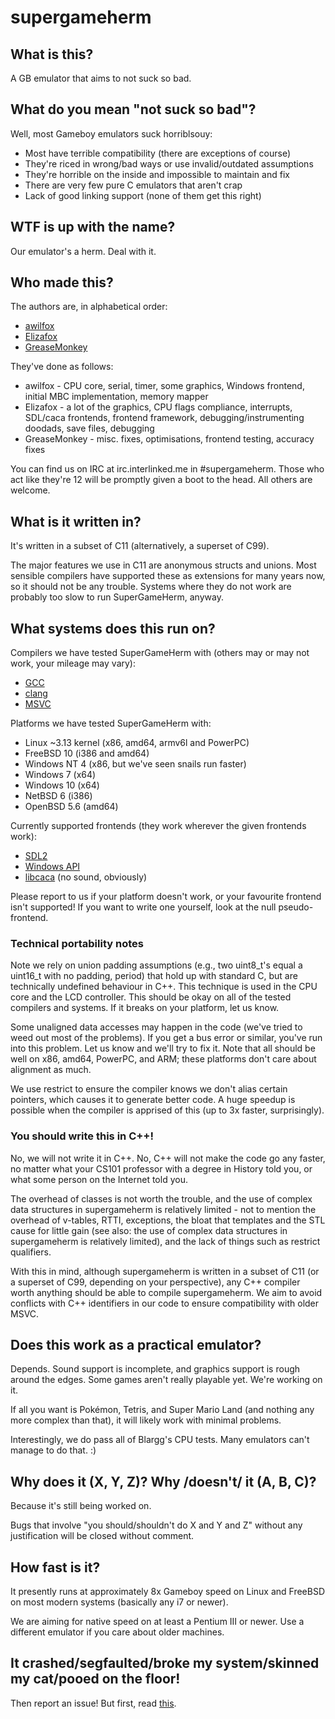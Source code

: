 # supergameherm

## What is this?
A GB emulator that aims to not suck so bad.

## What do you mean "not suck so bad"?
Well, most Gameboy emulators suck horriblsouy:
* Most have terrible compatibility (there are exceptions of course)
* They're riced in wrong/bad ways or use invalid/outdated assumptions
* They're horrible on the inside and impossible to maintain and fix
* There are very few pure C emulators that aren't crap
* Lack of good linking support (none of them get this right)

## WTF is up with the name?
Our emulator's a herm. Deal with it.

## Who made this?
The authors are, in alphabetical order:
* [awilfox](http://github.com/awilfox)
* [Elizafox](http://github.com/Elizafox)
* [GreaseMonkey](http://github.com/iamgreaser)

They've done as follows:
* awilfox - CPU core, serial, timer, some graphics, Windows frontend, initial MBC implementation, memory mapper
* Elizafox - a lot of the graphics, CPU flags compliance, interrupts, SDL/caca frontends, frontend framework, debugging/instrumenting doodads, save files, debugging
* GreaseMonkey - misc. fixes, optimisations, frontend testing, accuracy fixes

You can find us on IRC at irc.interlinked.me in #supergameherm. Those who act
like they're 12 will be promptly given a boot to the head. All others are
welcome.

## What is it written in?
It's written in a subset of C11 (alternatively, a superset of C99).

The major features we use in C11 are anonymous structs and unions. Most
sensible compilers have supported these as extensions for many years
now, so it should not be any trouble. Systems where they do not work
are probably too slow to run SuperGameHerm, anyway.

## What systems does this run on?
Compilers we have tested SuperGameHerm with (others may or may not work,
your mileage may vary):
* [GCC](https://gcc.gnu.org/)
* [clang](http://clang.llvm.org/)
* [MSVC](http://www.visualstudio.com/downloads/download-visual-studio-vs)

Platforms we have tested SuperGameHerm with:
* Linux ~3.13 kernel (x86, amd64, armv6l and PowerPC)
* FreeBSD 10 (i386 and amd64)
* Windows NT 4 (x86, but we've seen snails run faster)
* Windows 7 (x64)
* Windows 10 (x64)
* NetBSD 6 (i386)
* OpenBSD 5.6 (amd64)

Currently supported frontends (they work wherever the given frontends
work):
* [SDL2](https://www.libsdl.org/download-2.0.php)
* [Windows API](http://msdn.microsoft.com/en-us/library/dd145203.aspx)
* [libcaca](http://caca.zoy.org/) (no sound, obviously)

Please report to us if your platform doesn't work, or your favourite frontend
isn't supported! If you want to write one yourself, look at the null pseudo-
frontend.

### Technical portability notes 
Note we rely on union padding assumptions (e.g., two uint8_t's equal a
uint16_t with no padding, period) that hold up with standard C, but are
technically undefined behaviour in C++. This technique is used in the CPU core
and the LCD controller. This should be okay on all of the tested compilers and
systems. If it breaks on your platform, let us know.

Some unaligned data accesses may happen in the code (we've tried to weed out
most of the problems). If you get a bus error or similar, you've run into this
problem. Let us know and we'll try to fix it. Note that all should be well on
x86, amd64, PowerPC, and ARM; these platforms don't care about alignment as much.

We use restrict to ensure the compiler knows we don't alias certain pointers,
which causes it to generate better code. A huge speedup is possible when the
compiler is apprised of this (up to 3x faster, surprisingly).

### You should write this in C++!
No, we will not write it in C++. No, C++ will not make the code go any faster,
no matter what your CS101 professor with a degree in History told you, or what
some person on the Internet told you.

The overhead of classes is not worth the trouble, and the use of complex data
structures in supergameherm is relatively limited - not to mention the overhead
of v-tables, RTTI, exceptions, the bloat that templates and the STL cause for
little gain (see also: the use of complex data structures in supergameherm is
relatively limited), and the lack of things such as restrict qualifiers.

With this in mind, although supergameherm is written in a subset of C11 (or a
superset of C99, depending on your perspective), any C++ compiler worth
anything should be able to compile supergameherm. We aim to avoid conflicts
with C++ identifiers in our code to ensure compatibility with older MSVC.

## Does this work as a practical emulator?
Depends. Sound support is incomplete, and graphics support is rough around the
edges. Some games aren't really playable yet. We're working on it.

If all you want is Pokémon, Tetris, and Super Mario Land (and nothing any more
complex than that), it will likely work with minimal problems.

Interestingly, we do pass all of Blargg's CPU tests. Many emulators can't
manage to do that. :)

## Why does it (X, Y, Z)?  Why /doesn't/ it (A, B, C)?
Because it's still being worked on.

Bugs that involve "you should/shouldn't do X and Y and Z" without any 
justification will be closed without comment.

## How fast is it?
It presently runs at approximately 8x Gameboy speed on Linux and FreeBSD on
most modern systems (basically any i7 or newer).

We are aiming for native speed on at least a Pentium III or newer. Use a
different emulator if you care about older machines.

## It crashed/segfaulted/broke my system/skinned my cat/pooed on the floor!
Then report an issue! But first, read 
[this](http://www.chiark.greenend.org.uk/~sgtatham/bugs.html).
